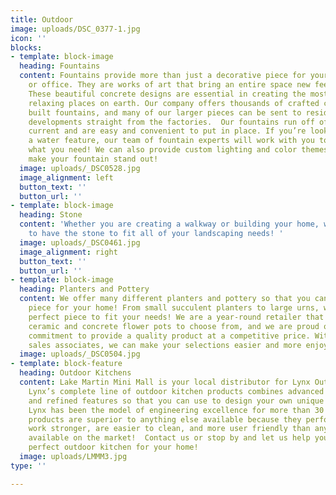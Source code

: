 ```yaml
---
title: Outdoor
image: uploads/DSC_0377-1.jpg
icon: ''
blocks:
- template: block-image
  heading: Fountains
  content: Fountains provide more than just a decorative piece for your home, garden,
    or office. They are works of art that bring an entire space new feeling and depth.
    These beautiful concrete designs are essential in creating the most pleasant and
    relaxing places on earth. Our company offers thousands of crafted custom concrete
    built fountains, and many of our larger pieces can be sent to residential or commercial
    developments straight from the factories.  Our fountains run off of standard wall
    current and are easy and convenient to put in place. If you’re looking to add
    a water feature, our team of fountain experts will work with you to design exactly
    what you need! We can also provide custom lighting and color themes to really
    make your fountain stand out!
  image: uploads/_DSC0528.jpg
  image_alignment: left
  button_text: ''
  button_url: ''
- template: block-image
  heading: Stone
  content: 'Whether you are creating a walkway or building your home, we are guaranteed
    to have the stone to fit all of your landscaping needs! '
  image: uploads/_DSC0461.jpg
  image_alignment: right
  button_text: ''
  button_url: ''
- template: block-image
  heading: Planters and Pottery
  content: We offer many different planters and pottery so that you can find the perfect
    piece for your home! From small succulent planters to large urns, we have the
    perfect piece to fit your needs! We are a year-round retailer that has over 330
    ceramic and concrete flower pots to choose from, and we are proud of our deep
    commitment to provide a quality product at a competitive price. With our experienced
    sales associates, we can make your selections easier and more enjoyable!
  image: uploads/_DSC0504.jpg
- template: block-feature
  heading: Outdoor Kitchens
  content: Lake Martin Mini Mall is your local distributor for Lynx Outdoor Kitchens.
    Lynx’s complete line of outdoor kitchen products combines advanced technologies
    and refined features so that you can use to design your own unique outdoor kitchen!
    Lynx has been the model of engineering excellence for more than 30 years. These
    products are superior to anything else available because they perform better,
    work stronger, are easier to clean, and more user friendly than anything else
    available on the market!  Contact us or stop by and let us help you design the
    perfect outdoor kitchen for your home!
  image: uploads/LMMM3.jpg
type: ''

---
```

